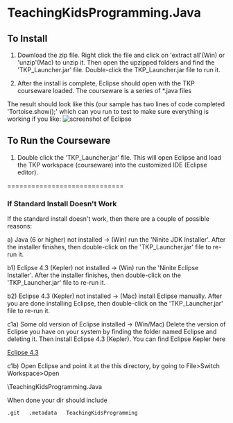 TeachingKidsProgramming.Java
============================

## To Install ##

1) Download the zip file. Right click the file and click on 'extract all'(Win) or 'unzip'(Mac) to unzip it.  Then open the upzipped folders and find the 'TKP_Launcher.jar' file.  Double-click the TKP_Launcher.jar file to run it.

2) After the install is complete, Eclipse should open with the TKP courseware loaded. The courseware is a series of *.java files

The result should look like this (our sample has two lines of code completed 'Tortoise.show();' which can you run to test to make sure everything is working if you like: ![screenshot of Eclipse](http://teachingkidsprogramming.org/blog/wp-content/uploads/2012/04/Screen-shot-TKP-Java1.png)

## To Run the Courseware ##

1) Double click the 'TKP_Launcher.jar' file.  This will open Eclipse and load the TKP workspace (courseware) into the customized IDE (Eclipse editor).

=============================
### If Standard Install Doesn't Work ###

If the standard install doesn't work, then there are a couple of possible reasons: 
   
   a) Java (6 or higher) not installed -> (Win) run the 'Ninite JDK Installer'.  After the installer finishes, then double-click on the 'TKP_Launcher.jar' file to re-run it.
   
   b1) Eclipse 4.3 (Kepler) not installed -> (Win) run the 'Ninite Eclipse Installer'. After the installer finishes, then double-click on the 'TKP_Launcher.jar' file to re-run it.
   
   b2) Eclipse 4.3 (Kepler) not installed -> (Mac) install Eclipse manually.  After you are done installing Eclipse, then double-click on the 'TKP_Launcher.jar' file to re-run it.

   c1a) Some old version of Eclipse installed -> (Win/Mac) Delete the version of Eclipse you have on your system by finding the folder named Eclipse and deleting it.  Then install Eclipse 4.3 (Kepler).  You can find Eclipse Kepler here

[Eclipse 4.3](http://eclipse.org/downloads/packages/eclipse-standard-43/keplerr)  

   c1b) Open Eclipse and point it at the this directory, by going to File>Switch Workspace>Open 

\TeachingKidsProgramming.Java

When done your dir should include

   `.git  
   .metadata  
   TeachingKidsProgramming` 




